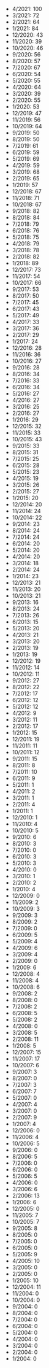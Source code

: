 *  4/2021: 100
*  3/2021: 72
*  2/2021: 64
*  1/2021: 84
*  12/2020: 43
*  11/2020: 39
*  10/2020: 46
*  9/2020: 56
*  8/2020: 57
*  7/2020: 67
*  6/2020: 54
*  5/2020: 55
*  4/2020: 64
*  3/2020: 39
*  2/2020: 55
*  1/2020: 53
*  12/2019: 47
*  11/2019: 56
*  10/2019: 64
*  9/2019: 50
*  8/2019: 50
*  7/2019: 61
*  6/2019: 59
*  5/2019: 69
*  4/2019: 59
*  3/2019: 68
*  2/2019: 65
*  1/2019: 57
*  12/2018: 67
*  11/2018: 71
*  10/2018: 67
*  9/2018: 82
*  8/2018: 84
*  7/2018: 79
*  6/2018: 76
*  5/2018: 75
*  4/2018: 79
*  3/2018: 78
*  2/2018: 82
*  1/2018: 89
*  12/2017: 73
*  11/2017: 54
*  10/2017: 66
*  9/2017: 53
*  8/2017: 50
*  7/2017: 45
*  6/2017: 43
*  5/2017: 49
*  4/2017: 33
*  3/2017: 36
*  2/2017: 29
*  1/2017: 24
*  12/2016: 28
*  11/2016: 36
*  10/2016: 27
*  9/2016: 28
*  8/2016: 34
*  7/2016: 33
*  6/2016: 34
*  5/2016: 27
*  4/2016: 27
*  3/2016: 25
*  2/2016: 27
*  1/2016: 29
*  12/2015: 32
*  11/2015: 33
*  10/2015: 43
*  9/2015: 33
*  8/2015: 31
*  7/2015: 25
*  6/2015: 28
*  5/2015: 23
*  4/2015: 19
*  3/2015: 26
*  2/2015: 27
*  1/2015: 20
*  12/2014: 20
*  11/2014: 24
*  10/2014: 22
*  9/2014: 23
*  8/2014: 24
*  7/2014: 24
*  6/2014: 20
*  5/2014: 20
*  4/2014: 20
*  3/2014: 18
*  2/2014: 24
*  1/2014: 23
*  12/2013: 21
*  11/2013: 20
*  10/2013: 21
*  9/2013: 16
*  8/2013: 24
*  7/2013: 26
*  6/2013: 15
*  5/2013: 20
*  4/2013: 21
*  3/2013: 20
*  2/2013: 19
*  1/2013: 19
*  12/2012: 19
*  11/2012: 14
*  10/2012: 11
*  9/2012: 27
*  8/2012: 22
*  7/2012: 17
*  6/2012: 12
*  5/2012: 12
*  4/2012: 9
*  3/2012: 11
*  2/2012: 17
*  1/2012: 15
*  12/2011: 19
*  11/2011: 11
*  10/2011: 12
*  9/2011: 15
*  8/2011: 8
*  7/2011: 10
*  6/2011: 9
*  5/2011: 1
*  4/2011: 2
*  3/2011: 1
*  2/2011: 4
*  1/2011: 1
*  12/2010: 1
*  11/2010: 4
*  10/2010: 5
*  9/2010: 6
*  8/2010: 3
*  7/2010: 0
*  6/2010: 3
*  5/2010: 3
*  4/2010: 0
*  3/2010: 1
*  2/2010: 2
*  1/2010: 4
*  12/2009: 0
*  11/2009: 2
*  10/2009: 3
*  9/2009: 3
*  8/2009: 2
*  7/2009: 0
*  6/2009: 5
*  5/2009: 4
*  4/2009: 6
*  3/2009: 4
*  2/2009: 0
*  1/2009: 6
*  12/2008: 4
*  11/2008: 4
*  10/2008: 6
*  9/2008: 2
*  8/2008: 0
*  7/2008: 2
*  6/2008: 5
*  5/2008: 2
*  4/2008: 0
*  3/2008: 5
*  2/2008: 11
*  1/2008: 5
*  12/2007: 15
*  11/2007: 17
*  10/2007: 6
*  9/2007: 3
*  8/2007: 0
*  7/2007: 3
*  6/2007: 7
*  5/2007: 0
*  4/2007: 4
*  3/2007: 0
*  2/2007: 9
*  1/2007: 4
*  12/2006: 0
*  11/2006: 4
*  10/2006: 5
*  9/2006: 0
*  8/2006: 5
*  7/2006: 0
*  6/2006: 0
*  5/2006: 5
*  4/2006: 0
*  3/2006: 6
*  2/2006: 13
*  1/2006: 6
*  12/2005: 0
*  11/2005: 7
*  10/2005: 7
*  9/2005: 8
*  8/2005: 0
*  7/2005: 0
*  6/2005: 0
*  5/2005: 9
*  4/2005: 10
*  3/2005: 0
*  2/2005: 0
*  1/2005: 10
*  12/2004: 11
*  11/2004: 0
*  10/2004: 0
*  9/2004: 0
*  8/2004: 0
*  7/2004: 0
*  6/2004: 0
*  5/2004: 0
*  4/2004: 0
*  3/2004: 0
*  2/2004: 0
*  1/2004: 0